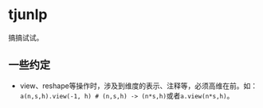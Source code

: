 # tjunlp
搞搞试试。
## 一些约定
- view、reshape等操作时，涉及到维度的表示、注释等，必须高维在前。如：`a(n,s,h).view(-1, h) # (n,s,h) -> (n*s,h)`或者`a.view(n*s,h)`。